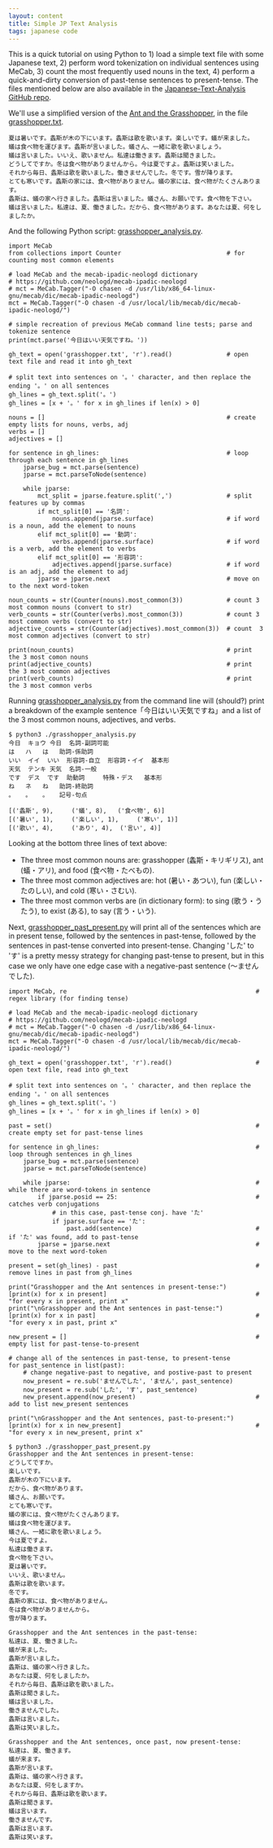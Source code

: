 ```yaml
---
layout: content
title: Simple JP Text Analysis
tags: japanese code
---
```


This is a quick tutorial on using Python to 1) load a simple text file with some Japanese text, 2) perform word tokenization on individual sentences using MeCab, 3) count the most frequently used nouns in the text, 4) perform a quick-and-dirty conversion of past-tense sentences to present-tense. The files mentioned below are also available in the [Japanese-Text-Analysis GitHub repo](https://github.com/kairozu/Japanese-Text-Analysis).

We'll use a simplified version of the [Ant and the Grasshopper](http://read.gov/aesop/052.html), in the file [grasshopper.txt](https://github.com/kairozu/Japanese-Text-Analysis/blob/master/simple-jp-text-analysis/grasshopper.txt).

```
夏は暑いです。螽斯が木の下にいます。螽斯は歌を歌います。楽しいです。蟻が来ました。
蟻は食べ物を運びます。螽斯が言いました。蟻さん、一緒に歌を歌いましょう。
蟻は言いました。いいえ、歌いません。私達は働きます。螽斯は聞きました。
どうしてですか。冬は食べ物がありませんから。今は夏ですよ。螽斯は笑いました。
それから毎日、螽斯は歌を歌いました。働きませんでした。冬です。雪が降ります。
とても寒いです。螽斯の家には、食べ物がありません。蟻の家には、食べ物がたくさんあります。 
螽斯は、蟻の家へ行きました。螽斯は言いました。蟻さん、お願いです。食べ物を下さい。
蟻は言いました。私達は、夏、働きました。だから、食べ物があります。あなたは夏、何をしましたか。
```

And the following Python script: [grasshopper_analysis.py](https://github.com/kairozu/Japanese-Text-Analysis/blob/master/simple-jp-text-analysis/grasshopper_analysis.py).
```
import MeCab
from collections import Counter                             # for counting most common elements

# load MeCab and the mecab-ipadic-neologd dictionary
# https://github.com/neologd/mecab-ipadic-neologd
# mct = MeCab.Tagger("-O chasen -d /usr/lib/x86_64-linux-gnu/mecab/dic/mecab-ipadic-neologd")
mct = MeCab.Tagger("-O chasen -d /usr/local/lib/mecab/dic/mecab-ipadic-neologd/")

# simple recreation of previous MeCab command line tests; parse and tokenize sentence
print(mct.parse('今日はいい天気ですね。'))

gh_text = open('grasshopper.txt', 'r').read()               # open text file and read it into gh_text

# split text into sentences on '。' character, and then replace the ending '。' on all sentences
gh_lines = gh_text.split('。')
gh_lines = [x + '。' for x in gh_lines if len(x) > 0]

nouns = []                                                  # create empty lists for nouns, verbs, adj
verbs = []
adjectives = []

for sentence in gh_lines:                                   # loop through each sentence in gh_lines
    jparse_bug = mct.parse(sentence)
    jparse = mct.parseToNode(sentence)

    while jparse:
        mct_split = jparse.feature.split(',')               # split features up by commas
        if mct_split[0] == '名詞':
            nouns.append(jparse.surface)                    # if word is a noun, add the element to nouns
        elif mct_split[0] == '動詞':
            verbs.append(jparse.surface)                    # if word is a verb, add the element to verbs
        elif mct_split[0] == '形容詞':
            adjectives.append(jparse.surface)               # if word is an adj, add the element to adj
        jparse = jparse.next                                # move on to the next word-token

noun_counts = str(Counter(nouns).most_common(3))            # count 3 most common nouns (convert to str)
verb_counts = str(Counter(verbs).most_common(3))            # count 3 most common verbs (convert to str)
adjective_counts = str(Counter(adjectives).most_common(3))  # count  3 most common adjectives (convert to str)

print(noun_counts)                                          # print the 3 most comon nouns
print(adjective_counts)                                     # print the 3 most common adjectives
print(verb_counts)                                          # print the 3 most common verbs
```

Running [grasshopper_analysis.py](https://github.com/kairozu/Japanese-Text-Analysis/blob/master/simple-jp-text-analysis/grasshopper_analysis.py) from the command line will (should?) print a breakdown of the example sentence「今日はいい天気ですね」and a list of the 3 most common nouns, adjectives, and verbs.

```
$ python3 ./grasshopper_analysis.py
今日	キョウ	今日	名詞-副詞可能
は	ハ	は	助詞-係助詞
いい	イイ	いい	形容詞-自立	形容詞・イイ	基本形
天気	テンキ	天気	名詞-一般
です	デス	です	助動詞		特殊・デス	基本形
ね	ネ	ね	助詞-終助詞
。	。	。	記号-句点

[('螽斯', 9), 	('蟻', 8), 	('食べ物', 6)]
[('暑い', 1), 	('楽しい', 1), 	('寒い', 1)]
[('歌い', 4), 	('あり', 4), 	('言い', 4)]
```

Looking at the bottom three lines of text above:
<ul>
<li>The three most common nouns are: grasshopper (螽斯・キリギリス), ant (蟻・アリ), and food (食べ物・たべもの).</li>
<li>The three most common adjectives are: hot (暑い・あつい), fun (楽しい・たのしい), and cold (寒い・さむい).</li>
<li>The three most common verbs are (in dictionary form): to sing (歌う・うたう), to exist (ある), to say (言う・いう).</li>
</ul>

Next, [grasshopper_past_present.py](https://github.com/kairozu/Japanese-Text-Analysis/blob/master/simple-jp-text-analysis/grasshopper_past_present.py) will print all of the sentences which are in present tense, followed by the sentences in past-tense, followed by the sentences in past-tense converted into present-tense. Changing 'した' to 'す' is a pretty messy strategy for changing past-tense to present, but in this case we only have one edge case with a negative-past sentence (〜ませんでした).

```
import MeCab, re                                                    # regex library (for finding tense)

# load MeCab and the mecab-ipadic-neologd dictionary
# https://github.com/neologd/mecab-ipadic-neologd
# mct = MeCab.Tagger("-O chasen -d /usr/lib/x86_64-linux-gnu/mecab/dic/mecab-ipadic-neologd")
mct = MeCab.Tagger("-O chasen -d /usr/local/lib/mecab/dic/mecab-ipadic-neologd/")

gh_text = open('grasshopper.txt', 'r').read()                       # open text file, read into gh_text

# split text into sentences on '。' character, and then replace the ending '。' on all sentences
gh_lines = gh_text.split('。')
gh_lines = [x + '。' for x in gh_lines if len(x) > 0]

past = set()                                                        # create empty set for past-tense lines

for sentence in gh_lines:                                           # loop through sentences in gh_lines
    jparse_bug = mct.parse(sentence)
    jparse = mct.parseToNode(sentence)

    while jparse:                                                   # while there are word-tokens in sentence
        if jparse.posid == 25:                                      # catches verb conjugations
            # in this case, past-tense conj. have 'た'
            if jparse.surface == 'た':
                past.add(sentence)                                  # if 'た' was found, add to past-tense
        jparse = jparse.next                                        # move to the next word-token

present = set(gh_lines) - past                                      # remove lines in past from gh_lines

print("Grasshopper and the Ant sentences in present-tense:")
[print(x) for x in present]                                         # "for every x in present, print x"
print("\nGrasshopper and the Ant sentences in past-tense:")
[print(x) for x in past]                                            # "for every x in past, print x"

new_present = []                                                    # empty list for past-tense-to-present

# change all of the sentences in past-tense, to present-tense
for past_sentence in list(past):
    # change negative-past to negative, and postive-past to present
    now_present = re.sub('ませんでした', 'ません', past_sentence)
    now_present = re.sub('した', 'す', past_sentence)
    new_present.append(now_present)                                 # add to list new_present sentences

print("\nGrasshopper and the Ant sentences, past-to-present:")
[print(x) for x in new_present]                                     # "for every x in new_present, print x"
```
```
$ python3 ./grasshopper_past_present.py
Grasshopper and the Ant sentences in present-tense:
どうしてですか。
楽しいです。
螽斯が木の下にいます。
だから、食べ物があります。
蟻さん、お願いです。
とても寒いです。
蟻の家には、食べ物がたくさんあります。
蟻は食べ物を運びます。
蟻さん、一緒に歌を歌いましょう。
今は夏ですよ。
私達は働きます。
食べ物を下さい。
夏は暑いです。
いいえ、歌いません。
螽斯は歌を歌います。
冬です。
螽斯の家には、食べ物がありません。
冬は食べ物がありませんから。
雪が降ります。

Grasshopper and the Ant sentences in the past-tense:
私達は、夏、働きました。
蟻が来ました。
螽斯が言いました。
螽斯は、蟻の家へ行きました。
あなたは夏、何をしましたか。
それから毎日、螽斯は歌を歌いました。
螽斯は聞きました。
蟻は言いました。
働きませんでした。
螽斯は言いました。
螽斯は笑いました。

Grasshopper and the Ant sentences, once past, now present-tense:
私達は、夏、働きます。
蟻が来ます。
螽斯が言います。
螽斯は、蟻の家へ行きます。
あなたは夏、何をしますか。
それから毎日、螽斯は歌を歌います。
螽斯は聞きます。
蟻は言います。
働きませんです。
螽斯は言います。
螽斯は笑います。
```